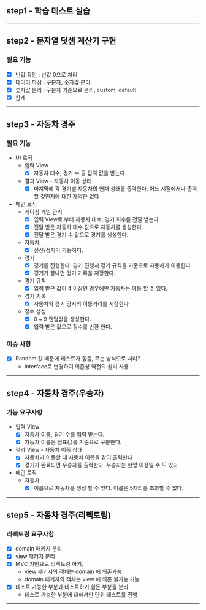 ## step1 - 학습 테스트 실습

---

## step2 - 문자열 덧셈 계산기 구현

### 필요 기능
  - [x] 빈값 확인 : 빈값 0으로 처리
  - [x] 데이터 파싱 : 구분자, 숫자값 분리
  - [x] 숫자값 분리 : 구분자 기준으로 분리, custom, default
  - [x] 합계
---

## step3 - 자동차 경주

### 필요 기능
- UI 로직
  - 입력 View 
    - [x] 자동차 대수, 경기 수 등 입력 값을 받는다
  - 결과 View - 자동차 이동 상태
    - [x] 마지막에 각 경기별 자동차의 현재 상태를 출력한다, 어느 시점에서나 출력할 것인지에 대한 제약은 없다
- 메인 로직
  - 레이싱 게임 관리
    - [x] 입력 View로 부터 자동차 대수, 경기 회수를 전달 받는다.
    - [x] 전달 받은 자동차 대수 값으로 자동차를 생성한다.
    - [x] 전달 받은 경기 수 값으로 경기를 생성한다.
  - 자동차
    - [x] 전진/정지가 가능하다.
  - 경기
    - [x] 경기를 진행한다. 경기 진행시 경기 규칙을 기준으로 자동차가 이동한다
    - [x] 경기가 끝나면 경기 기록을 저장한다.
  - 경기 규칙
    - [x] 입력 받은 값이 4 이상인 경우에만 자동차는 이동 할 수 있다.
  - 경기 기록
    - [x] 자동차와 경기 당시의 이동거리를 저장한다
  - 정수 생성
    - [x] 0 ~ 9 랜덤값을 생성한다.
    - [x] 입력 받은 값으로 정수를 반환 한다.

### 이슈 사항
- [x] Random 값 때문에 테스트가 힘듬, 무슨 방식으로 처리?
  - interface로 변경하여 의존성 역전의 원리 사용

---

## step4 - 자동차 경주(우승자)
### 기능 요구사항
- 입력 View
  - [x] 자동차 이름, 경기 수를 입력 받는다. 
  - [x] 자동차 이름은 쉼표(,)를 기준으로 구분한다.
- 결과 View - 자동차 이동 상태
  - [x] 자동차가 이동할 때 자동차 이름을 같이 출력한다
  - [x] 경기가 완료되면 우승자를 출력한다. 우승자는 한명 이상일 수 도 있다
- 메인 로직
  - 자동차
    - [x] 이름으로 자동차를 생성 할 수 있다. 이름은 5자리를 초과할 수 없다.

---

## step5 - 자동차 경주(리펙토링)
###  리팩토링 요구사항
- [x] domain 패키지 분리
- [x] view 패키지 분리
- [x] MVC 기반으로 리팩토링 하기, 
  - view 패키지의 객체는 domain 에 의존가능
  - domain 패키지의 객체는 view 에 의존 불가능 가능
- [x] 테스트 가능한 부분과 테스트하기 힘든 부분을 분리
  - 테스트 가능한 부분에 대해서만 단위 테스트를 진행

---